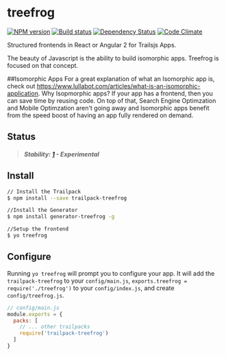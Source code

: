 # treefrog

[![NPM version][npm-image]][npm-url]
[![Build status][ci-image]][ci-url]
[![Dependency Status][daviddm-image]][daviddm-url]
[![Code Climate][codeclimate-image]][codeclimate-url]

Structured frontends in React or Angular 2 for Trailsjs Apps.

The beauty of Javascript is the ability to build isomorphic apps.
Treefrog is focused on that concept.  

##Isomorphic Apps
For a great explanation of what an Isomorphic app is, 
check out <https://www.lullabot.com/articles/what-is-an-isomorphic-application>.
Why Isopmorphic apps? If your app has a frontend, then you can save time by reusing code.
On top of that, Search Engine Optimzation and Mobile Optimzation aren't going away and 
Isomorphic apps benefit from the speed boost of having an app fully rendered on demand.

## Status

> ##### Stability: [1](http://nodejs.org/api/documentation.html#documentation_stability_index) - Experimental

## Install

```sh
// Install the Trailpack
$ npm install --save trailpack-treefrog

//Install the Generator
$ npm install generator-treefrog -g

//Setup the frontend
$ yo treefrog
```

## Configure
Running `yo treefrog` will prompt you to configure your app.
It will add the `trailpack-treefrog` to your `config/main.js`,
`exports.treefrog = require('./treefrog')` to your `config/index.js`,
and create `config/treefrog.js`.

```js
// config/main.js
module.exports = {
  packs: [
    // ... other trailpacks
    require('trailpack-treefrog')
  ]
}
```

[npm-image]: https://img.shields.io/npm/v/treefrog.svg?style=flat-square
[npm-url]: https://npmjs.org/package/trailpack-treefrog
[ci-image]: https://img.shields.io/travis/CaliStyle/trailpack-treefrog/master.svg?style=flat-square
[ci-url]: https://travis-ci.org/CaliStyle/trailpack-treefrog
[daviddm-image]: http://img.shields.io/david/CaliStyle/trailpack-treefrog.svg?style=flat-square
[daviddm-url]: https://david-dm.org/CaliStyle/trailpack-treefrog
[codeclimate-image]: https://img.shields.io/codeclimate/github/CaliStyle/trailpack-treefrog.svg?style=flat-square
[codeclimate-url]: https://codeclimate.com/github/CaliStyle/trailpack-treefrog

